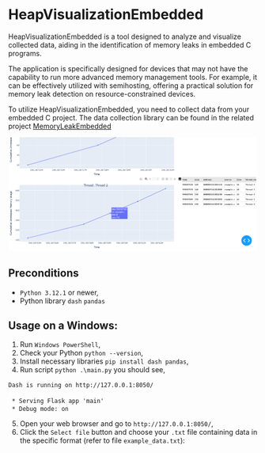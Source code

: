 # HeapVisualizationEmbedded
HeapVisualizationEmbedded is a tool designed to analyze and visualize collected data, aiding in the identification of memory leaks in embedded C programs.

The application is specifically designed for devices that may not have the capability to run more advanced memory management tools. For example, it can be effectively utilized with semihosting, offering a practical solution for memory leak detection on resource-constrained devices.

To utilize HeapVisualizationEmbedded, you need to collect data from your embedded C project. The data collection library can be found in the related project
[MemoryLeakEmbedded](https://github.com/tymciox/MemoryLeakEmbedded)

![Alt text](screen_shot.png)

## Preconditions
- `Python 3.12.1` or newer,
- Python library `dash` `pandas`

## Usage on a Windows:
1. Run `Windows PowerShell`,
2. Check your Python `python --version`,
3. Install necessary libraries `pip install dash pandas`,
4. Run script `python .\main.py` you should see,
```
Dash is running on http://127.0.0.1:8050/

 * Serving Flask app 'main'
 * Debug mode: on
 ```
5. Open your web browser and go to `http://127.0.0.1:8050/`,
6. Click the `Select file` button and choose your `.txt` file containing data in the specific format (refer to file `example_data.txt`): 